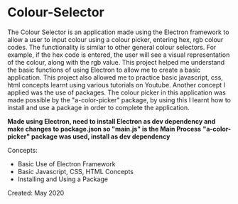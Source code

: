 # Colour-Selector
The Colour Selector is an application made using the Electron framework to allow a user to input colour using a colour picker, entering hex, rgb colour codes. The functionality is similar to other general colour selectors. For example, if the hex code is entered, the user will see a visual representation of the colour, along with the rgb value. This project helped me understand the basic functions of using Electron to allow me to create a basic application. This project also allowed me to practice basic javascript, css, html concepts learnt using various tutorials on Youtube. Another concept I applied was the use of packages. The colour picker in this application was made possible by the "a-color-picker" package, by using this I learnt how to install and use a package in order to complete the application.

**Made using Electron, need to install Electron as dev dependency and make changes to package.json so "main.js" is the Main Process**
**"a-color-picker" package was used, install as dev dependency**

Concepts:
- Basic Use of Electron Framework
- Basic Javascript, CSS, HTML Concepts
- Installing and Using a Package

Created: May 2020
